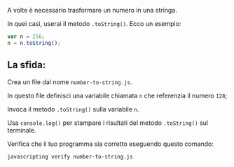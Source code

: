 A volte è necessario trasformare un numero in una stringa.

In quei casi, userai il metodo `.toString()`. Ecco un esempio:

```js
var n = 256;
n = n.toString();
```

## La sfida:

Crea un file dal nome `number-to-string.js`.

In questo file definisci una variabile chiamata `n` che referenzia il numero `128`;

Invoca il metodo `.toString()` sulla variabile `n`.

Usa `console.log()` per stampare i risultati del metodo `.toString()` sul terminale.

Verifica che il tuo programma sia corretto eseguendo questo comando:

```bash
javascripting verify number-to-string.js
```
